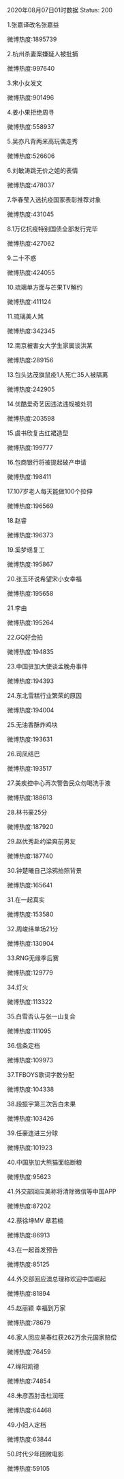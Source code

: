 2020年08月07日01时数据
Status: 200

1.张嘉译改名张嘉益

微博热度:1895739

2.杭州杀妻案嫌疑人被批捕

微博热度:997640

3.宋小女发文

微博热度:901496

4.姜小果拒绝周寻

微博热度:558937

5.吴亦凡背两米高玩偶走秀

微博热度:526606

6.刘敏涛跳无价之姐的表情

微博热度:478037

7.华春莹入选抗疫国家表彰推荐对象

微博热度:431045

8.1万亿抗疫特别国债全部发行完毕

微博热度:427062

9.二十不惑

微博热度:424055

10.琉璃单方面与芒果TV解约

微博热度:411124

11.琉璃美人煞

微博热度:342345

12.南京被害女大学生家属谈洪某

微博热度:289156

13.包头达茂旗鼠疫1人死亡35人被隔离

微博热度:242905

14.优酷爱奇艺因违法违规被处罚

微博热度:203598

15.虞书欣复古红裙造型

微博热度:199777

16.包商银行将被提起破产申请

微博热度:198411

17.107岁老人每天能做100个拉伸

微博热度:196569

18.赵睿

微博热度:196373

19.奚梦瑶复工

微博热度:195867

20.张玉环说希望宋小女幸福

微博热度:195658

21.李由

微博热度:195264

22.GQ好会拍

微博热度:194835

23.中国驻加大使谈孟晚舟事件

微博热度:194393

24.东北雪糕行业繁荣的原因

微博热度:194004

25.无油香酥炸鸡块

微博热度:193631

26.司凤结巴

微博热度:193517

27.美疾控中心再次警告民众勿喝洗手液

微博热度:188613

28.林书豪25分

微博热度:187920

29.赵优秀赴约梁爽前男友

微博热度:187740

30.钟楚曦自己涂鸦拍照背景

微博热度:165641

31.在一起真实

微博热度:153580

32.周峻纬单场21分

微博热度:130904

33.RNG无缘季后赛

微博热度:129779

34.灯火

微博热度:113322

35.白雪否认与张一山复合

微博热度:111095

36.信条定档

微博热度:109973

37.TFBOYS歌词字数分配

微博热度:104338

38.段振宇第三次告白未果

微博热度:103426

39.任豪连进三分球

微博热度:101923

40.中国旅加大熊猫面临断粮

微博热度:95623

41.外交部回应美称将清除微信等中国APP

微博热度:87202

42.蔡徐坤MV 章若楠

微博热度:86913

43.在一起首发预告

微博热度:85125

44.外交部回应澳总理称欢迎中国崛起

微博热度:81894

45.赵丽颖 幸福到万家

微博热度:78679

46.家人回应吴春红获262万余元国家赔偿

微博热度:76459

47.绵阳凯德

微博热度:74854

48.朱彦西肘击杜润旺

微博热度:64468

49.小妇人定档

微博热度:63844

50.时代少年团微电影

微博热度:59105

